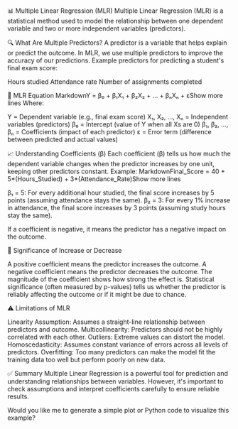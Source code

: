 📊 Multiple Linear Regression (MLR)
Multiple Linear Regression (MLR) is a statistical method used to model the relationship between one dependent variable and two or more independent variables (predictors).

🔍 What Are Multiple Predictors?
A predictor is a variable that helps explain or predict the outcome. In MLR, we use multiple predictors to improve the accuracy of our predictions.
Example predictors for predicting a student's final exam score:

Hours studied
Attendance rate
Number of assignments completed


📐 MLR Equation
MarkdownY = β₀ + β₁X₁ + β₂X₂ + ... + βₙXₙ + εShow more lines
Where:

Y = Dependent variable (e.g., final exam score)
X₁, X₂, ..., Xₙ = Independent variables (predictors)
β₀ = Intercept (value of Y when all Xs are 0)
β₁, β₂, ..., βₙ = Coefficients (impact of each predictor)
ε = Error term (difference between predicted and actual values)


📈 Understanding Coefficients (β)
Each coefficient (β) tells us how much the dependent variable changes when the predictor increases by one unit, keeping other predictors constant.
Example:
MarkdownFinal_Score = 40 + 5*(Hours_Studied) + 3*(Attendance_Rate)Show more lines

β₁ = 5: For every additional hour studied, the final score increases by 5 points (assuming attendance stays the same).
β₂ = 3: For every 1% increase in attendance, the final score increases by 3 points (assuming study hours stay the same).

If a coefficient is negative, it means the predictor has a negative impact on the outcome.

📌 Significance of Increase or Decrease

A positive coefficient means the predictor increases the outcome.
A negative coefficient means the predictor decreases the outcome.
The magnitude of the coefficient shows how strong the effect is.
Statistical significance (often measured by p-values) tells us whether the predictor is reliably affecting the outcome or if it might be due to chance.


⚠️ Limitations of MLR

Linearity Assumption: Assumes a straight-line relationship between predictors and outcome.
Multicollinearity: Predictors should not be highly correlated with each other.
Outliers: Extreme values can distort the model.
Homoscedasticity: Assumes constant variance of errors across all levels of predictors.
Overfitting: Too many predictors can make the model fit the training data too well but perform poorly on new data.


✅ Summary
Multiple Linear Regression is a powerful tool for prediction and understanding relationships between variables. However, it's important to check assumptions and interpret coefficients carefully to ensure reliable results.

Would you like me to generate a simple plot or Python code to visualize this example?
